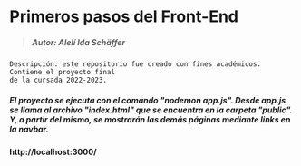 # Primeros pasos del Front-End


> ##### Autor: Alelí Ida Schäffer   
```
Descripción: este repositorio fue creado con fines académicos. Contiene el proyecto final
de la cursada 2022-2023.

```
##### El proyecto se ejecuta con el comando "nodemon app.js". Desde app.js se llama al archivo "index.html" que se encuentra en la carpeta "public". Y, a partir del mismo, se mostrarán las demás páginas mediante links en la navbar.

#### http://localhost:3000/
